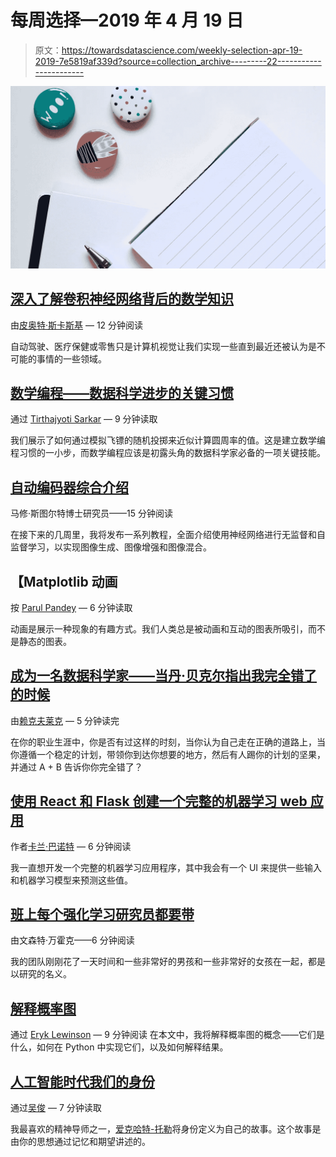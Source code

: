 # 每周选择—2019 年 4 月 19 日

> 原文：<https://towardsdatascience.com/weekly-selection-apr-19-2019-7e5819af339d?source=collection_archive---------22----------------------->

![](img/512c49b3210162e0feb49d0fe3d94a3f.png)

## [深入了解卷积神经网络背后的数学知识](/gentle-dive-into-math-behind-convolutional-neural-networks-79a07dd44cf9)

由[皮奥特·斯卡斯基](https://medium.com/u/11b65705ec0?source=post_page-----7e5819af339d--------------------------------) — 12 分钟阅读

自动驾驶、医疗保健或零售只是计算机视觉让我们实现一些直到最近还被认为是不可能的事情的一些领域。

## [数学编程——数据科学进步的关键习惯](/mathematical-programming-a-key-habit-to-built-up-for-advancing-in-data-science-c6d5c29533be)

通过 [Tirthajyoti Sarkar](https://medium.com/u/cb9d97d4b61a?source=post_page-----7e5819af339d--------------------------------) — 9 分钟读取

我们展示了如何通过模拟飞镖的随机投掷来近似计算圆周率的值。这是建立数学编程习惯的一小步，而数学编程应该是初露头角的数据科学家必备的一项关键技能。

## [自动编码器综合介绍](/generating-images-with-autoencoders-77fd3a8dd368)

马修·斯图尔特博士研究员——15 分钟阅读

在接下来的几周里，我将发布一系列教程，全面介绍使用神经网络进行无监督和自监督学习，以实现图像生成、图像增强和图像混合。

## 【Matplotlib 动画

按 [Parul Pandey](https://medium.com/u/7053de462a28?source=post_page-----7e5819af339d--------------------------------) — 6 分钟读取

动画是展示一种现象的有趣方式。我们人类总是被动画和互动的图表所吸引，而不是静态的图表。

## [成为一名数据科学家——当丹·贝克尔指出我完全错了的时候](/becoming-a-data-scientist-when-dan-becker-pointed-out-i-had-it-all-wrong-86fb81397e8c)

由[赖克夫莱克](https://medium.com/u/e82d816b8105?source=post_page-----7e5819af339d--------------------------------) — 5 分钟读完

在你的职业生涯中，你是否有过这样的时刻，当你认为自己走在正确的道路上，当你遵循一个稳定的计划，带领你到达你想要的地方，然后有人踢你的计划的坚果，并通过 A + B 告诉你你完全错了？

## [使用 React 和 Flask 创建一个完整的机器学习 web 应用](/create-a-complete-machine-learning-web-application-using-react-and-flask-859340bddb33)

作者[卡兰·巴诺特](https://medium.com/u/10df94b13417?source=post_page-----7e5819af339d--------------------------------) — 6 分钟阅读

我一直想开发一个完整的机器学习应用程序，其中我会有一个 UI 来提供一些输入和机器学习模型来预测这些值。

## [班上每个强化学习研究员都要带](/the-class-every-reinforcement-learning-researcher-should-take-4a464bcd5586)

由文森特·万霍克——6 分钟阅读

我的团队刚刚花了一天时间和一些非常好的男孩和一些非常好的女孩在一起，都是以研究的名义。

## [解释概率图](/explaining-probability-plots-9e5c5d304703)

通过 [Eryk Lewinson](https://medium.com/u/44bc27317e6b?source=post_page-----7e5819af339d--------------------------------) — 9 分钟阅读
在本文中，我将解释概率图的概念——它们是什么，如何在 Python 中实现它们，以及如何解释结果。

## [人工智能时代我们的身份](/our-identities-in-the-age-of-artificial-intelligence-9bd83e5f0bfa)

通过[吴俊](https://medium.com/u/330285ecbc54?source=post_page-----7e5819af339d--------------------------------) — 7 分钟读取

我最喜欢的精神导师之一，[爱克哈特-托勒](https://www.eckharttolle.com)将身份定义为自己的故事。这个故事是由你的思想通过记忆和期望讲述的。